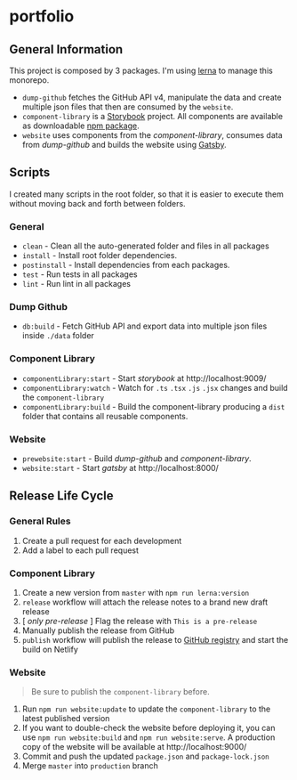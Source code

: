 # portfolio


## General Information

This project is composed by 3 packages. I'm using [lerna](https://github.com/lerna/lerna) to manage this monorepo.

* `dump-github` fetches the GitHub API v4, manipulate the data and create multiple json files that then are consumed by the `website`.
* `component-library` is a [Storybook](https://storybook.js.org/) project. All components are available as downloadable [npm package](https://github.com/marcomontalbano/marcomontalbano.github.io/packages/79405).
* `website` uses components from the *component-library*, consumes data from *dump-github* and builds the website using [Gatsby](https://www.gatsbyjs.org/).


## Scripts

I created many scripts in the root folder, so that it is easier to execute them without moving back and forth between folders.

### General

* `clean` - Clean all the auto-generated folder and files in all packages
* `install` - Install root folder dependencies.
* `postinstall` - Install dependencies from each packages.
* `test` - Run tests in all packages
* `lint` - Run lint in all packages

### Dump Github

* `db:build` - Fetch GitHub API and export data into multiple json files inside `./data` folder

### Component Library

* `componentLibrary:start` - Start *storybook* at http://localhost:9009/
* `componentLibrary:watch` - Watch for `.ts` `.tsx` `.js` `.jsx` changes and build the `component-library`
* `componentLibrary:build` - Build the component-library producing a `dist` folder that contains all reusable components.

### Website

* `prewebsite:start` - Build *dump-github* and *component-library*.
* `website:start` - Start *gatsby* at http://localhost:8000/


## Release Life Cycle

### General Rules

1. Create a pull request for each development
1. Add a label to each pull request

### Component Library

1. Create a new version from `master` with `npm run lerna:version`
1. `release` workflow will attach the release notes to a brand new draft release
1. [ *only pre-release* ] Flag the release with `This is a pre-release`
1. Manually publish the release from GitHub
1. `publish` workflow will publish the release to [GitHub registry](https://github.com/marcomontalbano/marcomontalbano.github.io/packages) and start the build on Netlify

### Website

> Be sure to publish the `component-library` before.

1. Run `npm run website:update` to update the `component-library` to the latest published version
1. If you want to double-check the website before deploying it, you can use `npm run website:build` and `npm run website:serve`.
    A production copy of the website will be available at http://localhost:9000/
1. Commit and push the updated `package.json` and `package-lock.json`
1. Merge `master` into `production` branch
